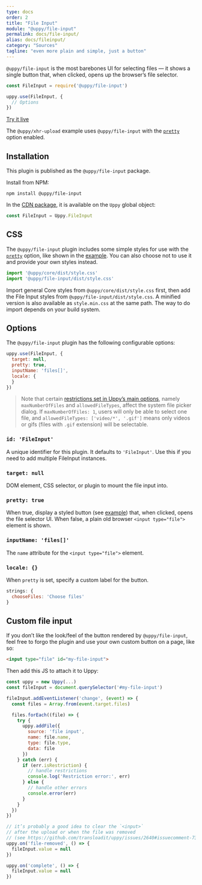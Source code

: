 ```yaml
---
type: docs
order: 2
title: "File Input"
module: "@uppy/file-input"
permalink: docs/file-input/
alias: docs/fileinput/
category: "Sources"
tagline: "even more plain and simple, just a button"
---
```


`@uppy/file-input` is the most barebones UI for selecting files — it shows a single button that, when clicked, opens up the browser’s file selector.

```js
const FileInput = require('@uppy/file-input')

uppy.use(FileInput, {
  // Options
})
```

<a class="TryButton" href="/examples/xhrupload/">Try it live</a>

The `@uppy/xhr-upload` example uses `@uppy/file-input` with the [`pretty`](#pretty-true) option enabled.

## Installation

This plugin is published as the `@uppy/file-input` package.

Install from NPM:

```shell
npm install @uppy/file-input
```

In the [CDN package](/docs/#With-a-script-tag), it is available on the `Uppy` global object:

```js
const FileInput = Uppy.FileInput
```

## CSS

The `@uppy/file-input` plugin includes some simple styles for use with the [`pretty`](#pretty-true) option, like shown in the [example](/examples/xhrupload). You can also choose not to use it and provide your own styles instead.

```js
import '@uppy/core/dist/style.css'
import '@uppy/file-input/dist/style.css'
```

Import general Core styles from `@uppy/core/dist/style.css` first, then add the File Input styles from `@uppy/file-input/dist/style.css`. A minified version is also available as `style.min.css` at the same path. The way to do import depends on your build system.

## Options

The `@uppy/file-input` plugin has the following configurable options:

```js
uppy.use(FileInput, {
  target: null,
  pretty: true,
  inputName: 'files[]',
  locale: {
  }
})
```

> Note that certain [restrictions set in Uppy’s main options](/docs/uppy#restrictions), namely `maxNumberOfFiles` and `allowedFileTypes`, affect the system file picker dialog. If `maxNumberOfFiles: 1`, users will only be able to select one file, and `allowedFileTypes: ['video/*', '.gif']` means only videos or gifs (files with `.gif` extension) will be selectable.

### `id: 'FileInput'`

A unique identifier for this plugin. It defaults to `'FileInput'`. Use this if you need to add multiple FileInput instances.

### `target: null`

DOM element, CSS selector, or plugin to mount the file input into.

### `pretty: true`

When true, display a styled button (see [example](/examples/xhrupload)) that, when clicked, opens the file selector UI. When false, a plain old browser `<input type="file">` element is shown.

### `inputName: 'files[]'`

The `name` attribute for the `<input type="file">` element.

### `locale: {}`

When `pretty` is set, specify a custom label for the button.

```js
strings: {
  chooseFiles: 'Choose files'
}
```

## Custom file input

If you don’t like the look/feel of the button rendered by `@uppy/file-input`, feel free to forgo the plugin and use your own custom button on a page, like so:

```html
<input type="file" id="my-file-input">
```

Then add this JS to attach it to Uppy:

```js
const uppy = new Uppy(...)
const fileInput = document.querySelector('#my-file-input')

fileInput.addEventListener('change', (event) => {
  const files = Array.from(event.target.files)

  files.forEach((file) => {
    try {
      uppy.addFile({
        source: 'file input',
        name: file.name,
        type: file.type,
        data: file
      })
    } catch (err) {
      if (err.isRestriction) {
        // handle restrictions
        console.log('Restriction error:', err)
      } else {
        // handle other errors
        console.error(err)
      }
    }
  })
})

// it’s probably a good idea to clear the `<input>`
// after the upload or when the file was removed
// (see https://github.com/transloadit/uppy/issues/2640#issuecomment-731034781)
uppy.on('file-removed', () => {
  fileInput.value = null
})

uppy.on('complete', () => {
  fileInput.value = null
})
```
